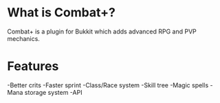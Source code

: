 What is Combat+?
================

Combat+ is a plugin for Bukkit which adds advanced RPG and PVP mechanics.

Features
========

-Better crits
-Faster sprint
-Class/Race system
-Skill tree
-Magic spells
-Mana storage system
-API
